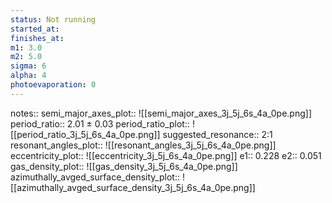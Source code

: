 ```yaml
---
status: Not running
started_at:
finishes_at:
m1: 3.0
m2: 5.0
sigma: 6
alpha: 4
photoevaporation: 0
---
```


notes::
semi_major_axes_plot:: ![[semi_major_axes_3j_5j_6s_4a_0pe.png]]
period_ratio:: 2.01 ± 0.03
period_ratio_plot:: ![[period_ratio_3j_5j_6s_4a_0pe.png]]
suggested_resonance:: 2:1
resonant_angles_plot:: ![[resonant_angles_3j_5j_6s_4a_0pe.png]]
eccentricity_plot:: ![[eccentricity_3j_5j_6s_4a_0pe.png]]
e1:: 0.228
e2:: 0.051
gas_density_plot:: ![[gas_density_3j_5j_6s_4a_0pe.png]]
azimuthally_avged_surface_density_plot:: ![[azimuthally_avged_surface_density_3j_5j_6s_4a_0pe.png]]
